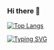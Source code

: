 ### Hi there 👋

[![Top Langs](https://github-readme-stats.vercel.app/api/top-langs/?username=anuraghazra&layout=compact)](https://github.com/anuraghazra/github-readme-stats)

[![Typing SVG](https://readme-typing-svg.herokuapp.com?color=%2336BCF7&lines=I+Like+Gachimuchi)](https://git.io/typing-svg)
